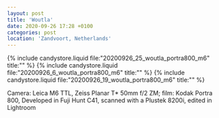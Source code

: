 ```yaml
---
layout: post
title: 'Woutla'
date: 2020-09-26 17:28 +0100
categories: post
location: 'Zandvoort, Netherlands'
---
```


{% include candystore.liquid file:"20200926_25_woutla_portra800_m6" title:"" %}
{% include candystore.liquid file:"20200926_6_woutla_portra800_m6" title:"" %}
{% include candystore.liquid file:"20200926_19_woutla_portra800_m6" title:"" %}

Camera: Leica M6 TTL, Zeiss Planar T\* 50mm f/2 ZM; film: Kodak Portra 800, Developed in Fuji Hunt C41, scanned with a Plustek 8200i, edited in Lightroom
